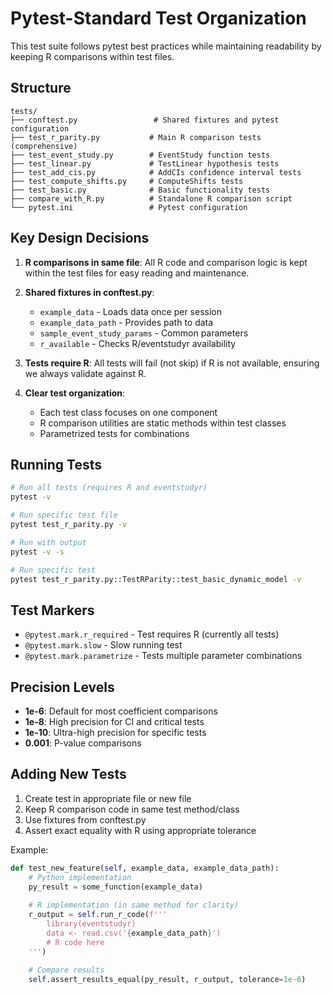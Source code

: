 # Pytest-Standard Test Organization

This test suite follows pytest best practices while maintaining readability by keeping R comparisons within test files.

## Structure

```
tests/
├── conftest.py                 # Shared fixtures and pytest configuration
├── test_r_parity.py           # Main R comparison tests (comprehensive)
├── test_event_study.py        # EventStudy function tests
├── test_linear.py             # TestLinear hypothesis tests  
├── test_add_cis.py            # AddCIs confidence interval tests
├── test_compute_shifts.py     # ComputeShifts tests
├── test_basic.py              # Basic functionality tests
├── compare_with_R.py          # Standalone R comparison script
└── pytest.ini                 # Pytest configuration
```

## Key Design Decisions

1. **R comparisons in same file**: All R code and comparison logic is kept within the test files for easy reading and maintenance.

2. **Shared fixtures in conftest.py**:
   - `example_data` - Loads data once per session
   - `example_data_path` - Provides path to data
   - `sample_event_study_params` - Common parameters
   - `r_available` - Checks R/eventstudyr availability

3. **Tests require R**: All tests will fail (not skip) if R is not available, ensuring we always validate against R.

4. **Clear test organization**:
   - Each test class focuses on one component
   - R comparison utilities are static methods within test classes
   - Parametrized tests for combinations

## Running Tests

```bash
# Run all tests (requires R and eventstudyr)
pytest -v

# Run specific test file
pytest test_r_parity.py -v

# Run with output
pytest -v -s

# Run specific test
pytest test_r_parity.py::TestRParity::test_basic_dynamic_model -v
```

## Test Markers

- `@pytest.mark.r_required` - Test requires R (currently all tests)
- `@pytest.mark.slow` - Slow running test
- `@pytest.mark.parametrize` - Tests multiple parameter combinations

## Precision Levels

- **1e-6**: Default for most coefficient comparisons
- **1e-8**: High precision for CI and critical tests
- **1e-10**: Ultra-high precision for specific tests
- **0.001**: P-value comparisons

## Adding New Tests

1. Create test in appropriate file or new file
2. Keep R comparison code in same test method/class
3. Use fixtures from conftest.py
4. Assert exact equality with R using appropriate tolerance

Example:
```python
def test_new_feature(self, example_data, example_data_path):
    # Python implementation
    py_result = some_function(example_data)
    
    # R implementation (in same method for clarity)
    r_output = self.run_r_code(f'''
        library(eventstudyr)
        data <- read.csv('{example_data_path}')
        # R code here
    ''')
    
    # Compare results
    self.assert_results_equal(py_result, r_output, tolerance=1e-6)
```